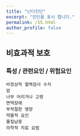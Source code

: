 ```yaml
---
title: "난다진단"
excerpt: "진단을 표시 합니다."
permalink: /15.html
author_profile: false
---
```

## 비효과적 보호


### 특성 / 관련요인 / 위험요인

>   
                    
    비정상적 혈액검사 수치
    암
    너무 어리거나 고령
    면역장애
    부적절한 영양
    약물적 요인
    물질남용
    의학적 치료 요법
